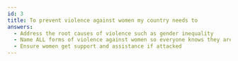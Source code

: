 ```yaml
---
id: 3
title: To prevent violence against women my country needs to
answers:
  - Address the root causes of violence such as gender inequality
  - Name ALL forms of violence against women so everyone knows they are crimes
  - Ensure women get support and assistance if attacked
---
```

